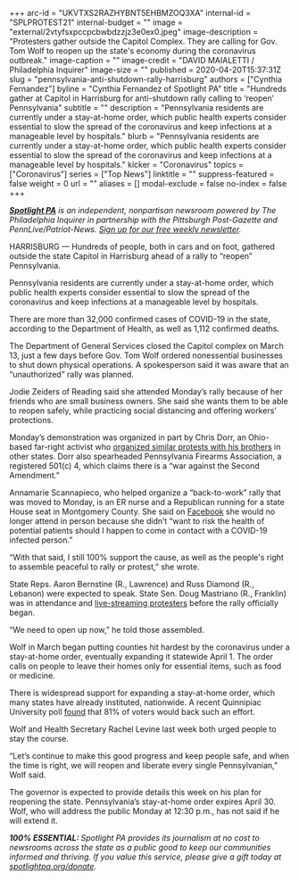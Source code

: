 +++
arc-id = "UKVTXS2RAZHYBNT5EHBMZOQ3XA"
internal-id = "SPLPROTEST21"
internal-budget = ""
image = "external/2vtyfsxpccpcbwbdzzjz3e0ex0.jpeg"
image-description = "Protesters gather outside the Capitol Complex. They are calling for Gov. Tom Wolf to reopen up the state's economy during the coronavirus outbreak."
image-caption = ""
image-credit = "DAVID MAIALETTI / Philadelphia Inquirer"
image-size = ""
published = 2020-04-20T15:37:31Z
slug = "pennsylvania-anti-shutdown-rally-harrisburg"
authors = ["Cynthia Fernandez"]
byline = "Cynthia Fernandez of Spotlight PA"
title = "Hundreds gather at Capitol in Harrisburg for anti-shutdown rally calling to ‘reopen’ Pennsylvania"
subtitle = ""
description = "Pennsylvania residents are currently under a stay-at-home order, which public health experts consider essential to slow the spread of the coronavirus and keep infections at a manageable level by hospitals."
blurb = "Pennsylvania residents are currently under a stay-at-home order, which public health experts consider essential to slow the spread of the coronavirus and keep infections at a manageable level by hospitals."
kicker = "Coronavirus"
topics = ["Coronavirus"]
series = ["Top News"]
linktitle = ""
suppress-featured = false
weight = 0
url = ""
aliases = []
modal-exclude = false
no-index = false
+++

<a href="https://www.spotlightpa.org/"><i><b>Spotlight PA</b></i></a><i> is an independent, nonpartisan newsroom powered by The Philadelphia Inquirer in partnership with the Pittsburgh Post-Gazette and PennLive/Patriot-News. </i><a href="https://www.spotlightpa.org/newsletters"><i>Sign up for our free weekly newsletter</i></a><i>.</i>

HARRISBURG — Hundreds of people, both in cars and on foot, gathered outside the state Capitol in Harrisburg ahead of a rally to “reopen” Pennsylvania.

Pennsylvania residents are currently under a stay-at-home order, which public health experts consider essential to slow the spread of the coronavirus and keep infections at a manageable level by hospitals.

There are more than 32,000 confirmed cases of COVID-19 in the state, according to the Department of Health, as well as 1,112 confirmed deaths.

The Department of General Services closed the Capitol complex on March 13, just a few days before Gov. Tom Wolf ordered nonessential businesses to shut down physical operations. A spokesperson said it was aware that an “unauthorized” rally was planned.

Jodie Zeiders of Reading said she attended Monday’s rally because of her friends who are small business owners. She said she wants them to be able to reopen safely, while practicing social distancing and offering workers’ protections.

Monday’s demonstration was organized in part by Chris Dorr, an Ohio-based far-right activist who <a href="https://www.washingtonpost.com/technology/2020/04/19/pro-gun-activists-using-facebook-groups-push-anti-quarantine-protests/">organized similar protests with his brothers</a> in other states. Dorr also spearheaded Pennsylvania Firearms Association, a registered 501(c) 4, which claims there is a “war against the Second Amendment.”

Annamarie Scannapieco, who helped organize a “back-to-work” rally that was moved to Monday, is an ER nurse and a Republican running for a state House seat in Montgomery County. She said on <a href="https://www.facebook.com/photo.php?fbid=252605309214853&set=a.112775863197799&type=3&theater">Facebook</a> she would no longer attend in person because she didn’t “want to risk the health of potential patients should I happen to come in contact with a COVID-19 infected person.”

“With that said, I still 100% support the cause, as well as the people's right to assemble peaceful to rally or protest,” she wrote.

State Reps. Aaron Bernstine (R., Lawrence) and Russ Diamond (R., Lebanon) were expected to speak. State Sen. Doug Mastriano (R., Franklin) was in attendance and <a href="https://www.facebook.com/SenatorDougMastriano/videos/266282137740779/" target=_blank>live-streaming protesters</a> before the rally officially began.

<script src="https://www.spotlightpa.org/embed.js" async></script><div data-spl-embed-version="1" data-spl-src="https://www.spotlightpa.org/embeds/donate/"></div>

“We need to open up now,” he told those assembled.

Wolf in March began putting counties hit hardest by the coronavirus under a stay-at-home order, eventually expanding it statewide April 1. The order calls on people to leave their homes only for essential items, such as food or medicine.

There is widespread support for expanding a stay-at-home order, which many states have already instituted, nationwide. A recent Quinnipiac University poll <a href="https://poll.qu.edu/images/polling/us/us04082020_uksb19.pdf">found</a> that 81% of voters would back such an effort.

Wolf and Health Secretary Rachel Levine last week both urged people to stay the course.

“Let’s continue to make this good progress and keep people safe, and when the time is right, we will reopen and liberate every single Pennsylvanian,” Wolf said.

The governor is expected to provide details this week on his plan for reopening the state. Pennsylvania’s stay-at-home order expires April 30. Wolf, who will address the public Monday at 12:30 p.m., has not said if he will extend it.

<i><b>100% ESSENTIAL: </b></i><i>Spotlight PA provides its journalism at no cost to newsrooms across the state as a public good to keep our communities informed and thriving. If you value this service, please give a gift today at </i><a href="https://www.spotlightpa.org/donate"><i>spotlightpa.org/donate</i></a><i>.</i>

<script src="https://www.spotlightpa.org/embed.js" async></script><div data-spl-embed-version="1" data-spl-src="https://www.spotlightpa.org/embeds/tips/?tip_text=Do%20you%20have%20a%20tip%20about%20%3Cb%3Ehow%20Pa.'s%20government%20is%20responding%20to%20the%20coronavirus%3C%2Fb%3E%3F%20Tell%20us."></div>
